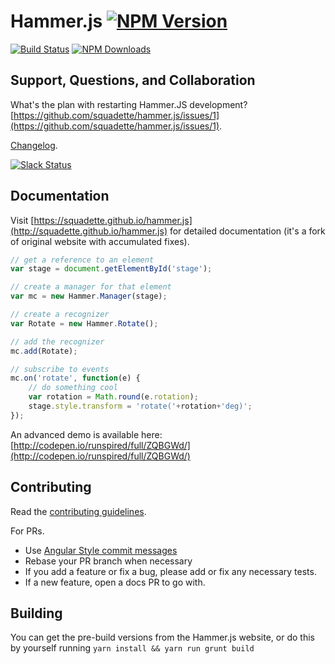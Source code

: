 # Hammer.js [![NPM Version][npm-image]][npm-url]

[![Build Status](https://travis-ci.org/squadette/hammer.js.svg)](https://travis-ci.org/squadette/hammer.js) [![NPM Downloads][downloads-image]][downloads-url]

## Support, Questions, and Collaboration

What's the plan with restarting Hammer.JS development?
[https://github.com/squadette/hammer.js/issues/1](https://github.com/squadette/hammer.js/issues/1).

[Changelog](https://squadette.github.io/hammer.js/changelog/).

[![Slack Status](https://hammerjs.herokuapp.com/badge.svg)](https://hammerjs.herokuapp.com/)

## Documentation

Visit [https://squadette.github.io/hammer.js](http://squadette.github.io/hammer.js) for detailed documentation (it's a fork of original website with accumulated fixes).

```js
// get a reference to an element
var stage = document.getElementById('stage');

// create a manager for that element
var mc = new Hammer.Manager(stage);

// create a recognizer
var Rotate = new Hammer.Rotate();

// add the recognizer
mc.add(Rotate);

// subscribe to events
mc.on('rotate', function(e) {
    // do something cool
    var rotation = Math.round(e.rotation);    
    stage.style.transform = 'rotate('+rotation+'deg)';
});
```

An advanced demo is available here: [http://codepen.io/runspired/full/ZQBGWd/](http://codepen.io/runspired/full/ZQBGWd/)


## Contributing

Read the [contributing guidelines](./CONTRIBUTING.md).

For PRs.

- Use [Angular Style commit messages](https://github.com/angular/angular.js/blob/v1.4.8/CONTRIBUTING.md#commit)
- Rebase your PR branch when necessary
- If you add a feature or fix a bug, please add or fix any necessary tests.
- If a new feature, open a docs PR to go with.

## Building

You can get the pre-build versions from the Hammer.js website, or do this by yourself running 
`yarn install && yarn run grunt build`

[npm-image]: https://img.shields.io/npm/v/@squadette/hammerjs.svg
[npm-url]: https://npmjs.org/package/@squadette/hammerjs

[travis-image]: https://travis-ci.org/squadette/hammer.js.svg?branch=master
[travis-url]: https://travis-ci.org/squadette/hammer.js

[downloads-image]: https://img.shields.io/npm/dm/@squadette/hammerjs.svg
[downloads-url]: https://npmjs.org/package/@squadette/hammerjs
